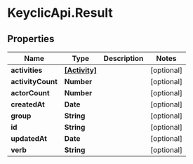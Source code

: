 # KeyclicApi.Result

## Properties
Name | Type | Description | Notes
------------ | ------------- | ------------- | -------------
**activities** | [**[Activity]**](Activity.md) |  | [optional] 
**activityCount** | **Number** |  | [optional] 
**actorCount** | **Number** |  | [optional] 
**createdAt** | **Date** |  | [optional] 
**group** | **String** |  | [optional] 
**id** | **String** |  | [optional] 
**updatedAt** | **Date** |  | [optional] 
**verb** | **String** |  | [optional] 


